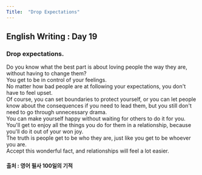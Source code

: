 ```yaml
---
Title:  "Drop Expectations"
---
```


## English Writing : Day 19

### Drop expectations.

Do you know what the best part is about loving people the way they are, without having to change them?\
You get to be in control of your feelings.\
No matter how bad people are at following your expectations, you don't have to feel upset.\
Of course, you can set boundaries to protect yourself, or you can let people know about the consequences if you need to lead them, but you still don't need to go through unnecessary drama.\
You can make yourself happy without waiting for others to do it for you.\
You'll get to enjoy all the things you do for them in a relationship, because you'll do it out of your won joy.\
The truth is people get to be who they are, just like you get to be whoever you are.\
Accept this wonderful fact, and relationships will feel a lot easier.

#### 출처 : 영어 필사 100일의 기적
